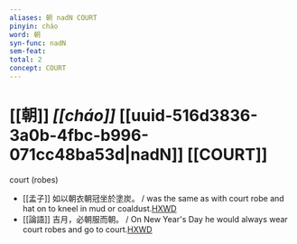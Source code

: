 ```yaml
---
aliases: 朝 nadN COURT
pinyin: cháo
word: 朝
syn-func: nadN
sem-feat: 
total: 2
concept: COURT 
---
```

# [[朝]] *[[cháo]]*  [[uuid-516d3836-3a0b-4fbc-b996-071cc48ba53d|nadN]] [[COURT]]
court (robes)
 - [[孟子]] 如以朝衣朝冠坐於塗炭。 / was the same as with court robe and hat on to kneel in mud or coaldust.[HXWD](https://hxwd.org/textview.html?location=KR1h0001_tls_003-41a.9)
 - [[論語]] 吉月，必朝服而朝。 / On New Year's Day he would always wear court robes and go to court.[HXWD](https://hxwd.org/textview.html?location=KR1h0004_tls_010-22a.2)